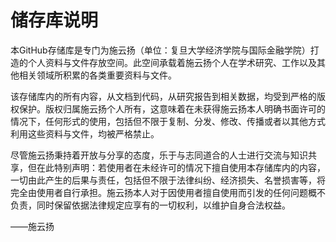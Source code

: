 # 储存库说明

本GitHub存储库是专门为施云扬（单位：复旦大学经济学院与国际金融学院）打造的个人资料与文件存放空间。此空间承载着施云扬个人在学术研究、工作以及其他相关领域所积累的各类重要资料与文件。

该存储库内的所有内容，从文档到代码，从研究报告到相关数据，均受到严格的版权保护。版权归属施云扬个人所有，这意味着在未获得施云扬本人明确书面许可的情况下，任何形式的使用，包括但不限于复制、分发、修改、传播或者以其他方式利用这些资料与文件，均被严格禁止。

尽管施云扬秉持着开放与分享的态度，乐于与志同道合的人士进行交流与知识共享，但在此特别声明：若使用者在未经许可的情况下擅自使用本存储库内的内容，一切由此产生的后果与责任，包括但不限于法律纠纷、经济损失、名誉损害等，将完全由使用者自行承担。施云扬本人对于因使用者擅自使用而引发的任何问题概不负责，同时保留依据法律规定应享有的一切权利，以维护自身合法权益。

——施云扬
